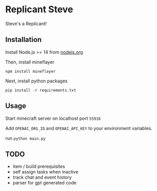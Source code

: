 # Replicant Steve

Steve's a Replicant!

## Installation

Install Node.js >= 14 from [nodejs.org](https://nodejs.org/)

Then, install mineflayer
```
npm install mineflayer
```

Next, install python packages
```
pip install -r requirements.txt
```

## Usage

Start minecraft server on localhost port `55916`

Add `OPENAI_ORG_ID` and `OPENAI_API_KEY` to your environment variables.

run `python main.py`

## TODO

- item / build prerequisites
- self assign tasks when inactive
- track chat and event history
- parser for gpt generated code
  